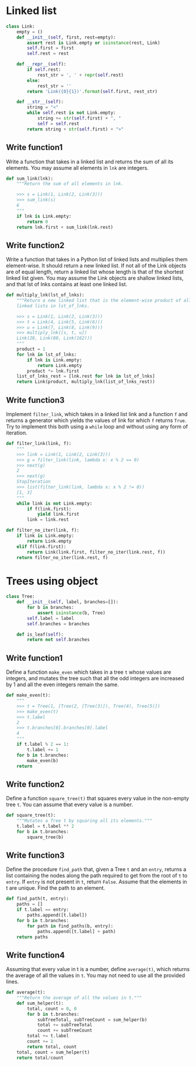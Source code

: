 # Linked list

```py
class Link:
    empty = ()
    def __init__(self, first, rest=empty):
        assert rest is Link.empty or isinstance(rest, Link)
        self.first = first
        self.rest = rest

    def __repr__(self):
        if self.rest:
            rest_str = ', ' + repr(self.rest)
        else:
            rest_str = ''
        return 'Link({0}{1})'.format(self.first, rest_str)

    def __str__(self):
        string = "<"
        while self.rest is not Link.empty:
            string += str(self.first) + ", "
            self = self.rest
        return string + str(self.first) + ">"
```

## Write function1

Write a function that takes in a linked list and returns the sum of all its elements. You may assume all elements in `lnk` are integers.

```py
def sum_link(lnk):
    """Return the sum of all elements in lnk.

    >>> s = Link(1, Link(2, Link(3)))
    >>> sum_link(s)
    6
    """
    if lnk is Link.empty:
        return 0
    return lnk.first + sum_link(lnk.rest)
```

## Write function2

Write a function that takes in a Python list of linked lists and multiplies them
element-wise. It should return a new linked list.
If not all of the Link objects are of equal length, return a linked list whose length is
that of the shortest linked list given. You may assume the Link objects are shallow
linked lists, and that lst of lnks contains at least one linked list.

```py
def multiply_lnk(lst_of_lnks):
    """Return a new linked list that is the element-wise product of all the
    linked lists in lst_of_lnks.

    >>> s = Link(1, Link(2, Link(3)))
    >>> t = Link(4, Link(5, Link(6)))
    >>> u = Link(7, Link(8, Link(9)))
    >>> multiply_lnk([s, t, u])
    Link(28, Link(80, Link(162)))
    """
    product = 1
    for lnk in lst_of_lnks:
        if lnk is Link.empty:
            return Link.empty
        product *= lnk.first
    list_of_lnks_rest = [lnk.rest for lnk in lst_of_lnks]
    return Link(product, multiply_lnk(list_of_lnks_rest))
```

## Write function3

Implement `filter_link`, which takes in a linked list link and a function `f` and
returns a generator which yields the values of link for which `f` returns `True`.
Try to implement this both using a `while` loop and without using any form of
iteration.

```py
def filter_link(link, f):
    """
    >>> link = Link(1, Link(2, Link(3)))
    >>> g = filter_link(link, lambda x: x % 2 == 0)
    >>> next(g)
    2
    >>> next(g)
    StopIteration
    >>> list(filter_link(link, lambda x: x % 2 != 0))
    [1, 3]
    """
    while link is not Link.empty:
        if f(link.first):
            yield link.first
        link = link.rest
```

```py
def filter_no_iter(link, f):
    if link is Link.empty:
        return Link.empty
    elif f(link.first):
        return Link(link.first, filter_no_iter(link.rest, f))
    return filter_no_iter(link.rest, f)
```

# Trees using object

```py
class Tree:
    def __init__(self, label, branches=[]):
        for b in branches:
            assert isinstance(b, Tree)
        self.label = label
        self.branches = branches

    def is_leaf(self):
        return not self.branches
```

## Write function1

Define a function `make_even` which takes in a tree `t` whose values are integers, and
mutates the tree such that all the odd integers are increased by 1 and all the even
integers remain the same.

```py
def make_even(t):
    """
    >>> t = Tree(1, [Tree(2, [Tree(3)]), Tree(4), Tree(5)])
    >>> make_even(t)
    >>> t.label
    2
    >>> t.branches[0].branches[0].label
    4
    """
    if t.label % 2 == 1:
        t.label += 1
    for b in t.branches:
        make_even(b)
    return
```

## Write function2

Define a function `square_tree(t)` that squares every value in the non-empty tree
`t`. You can assume that every value is a number.

```py
def square_tree(t):
    """Mutates a Tree t by squaring all its elements."""
    t.label = t.label ** 2
    for b in t.branches:
        square_tree(b)
```

## Write function3

Define the procedure `find_path` that, given a Tree `t` and an `entry`, returns a list
containing the nodes along the path required to get from the root of `t` to `entry`. If
`entry` is not present in `t`, return `False`.
Assume that the elements in t are unique. Find the path to an element.

```py
def find_path(t, entry):
    paths = []
    if t.label == entry:
        paths.append([t.label])
    for b in t.branches:
        for path in find_paths(b, entry):
            paths.append([t.label] + path)
    return paths
```

## Write function4

Assuming that every value in t is a number, define `average(t)`, which returns the
average of all the values in `t`. You may not need to use all the provided lines.

```py
def average(t):
    """Return the average of all the values in t."""
    def sum_helper(t):
        total, count = 0, 0
        for b in t.branches:
            subTreeTotal, subTreeCount = sum_helper(b)
            total += subTreeTotal
            count += subTreeCount
        total += t.label
        count += 1
        return total, count
    total, count = sum_helper(t)
    return total/count
```
